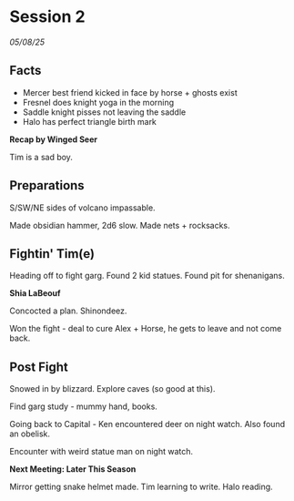 # Session 2

_05/08/25_

## Facts

* Mercer best friend kicked in face by horse + ghosts exist
* Fresnel does knight yoga in the morning
* Saddle knight pisses not leaving the saddle
* Halo has perfect triangle birth mark

__Recap by Winged Seer__

Tim is a sad boy.

## Preparations

S/SW/NE sides of volcano impassable.

Made obsidian hammer, 2d6 slow. Made nets + rocksacks.

## Fightin' Tim(e)

Heading off to fight garg. Found 2 kid statues. Found pit for shenanigans.

__Shia LaBeouf__

Concocted a plan. Shinondeez.

Won the fight - deal to cure Alex + Horse, he gets to leave and not come back.

## Post Fight

Snowed in by blizzard. Explore caves (so good at this).

Find garg study - mummy hand, books.

Going back to Capital - Ken encountered deer on night watch. Also found an obelisk.

Encounter with weird statue man on night watch.

__Next Meeting: Later This Season__

Mirror getting snake helmet made. Tim learning to write. Halo reading.
